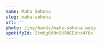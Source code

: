 ```yaml
---
name: Maha Sohona
slug: maha-sohona
url: ''
photo: /img/bands/maha-sohona.webp
spotifyId: 2tmKg669vSH9NCEdnz4Y6s
---
```

